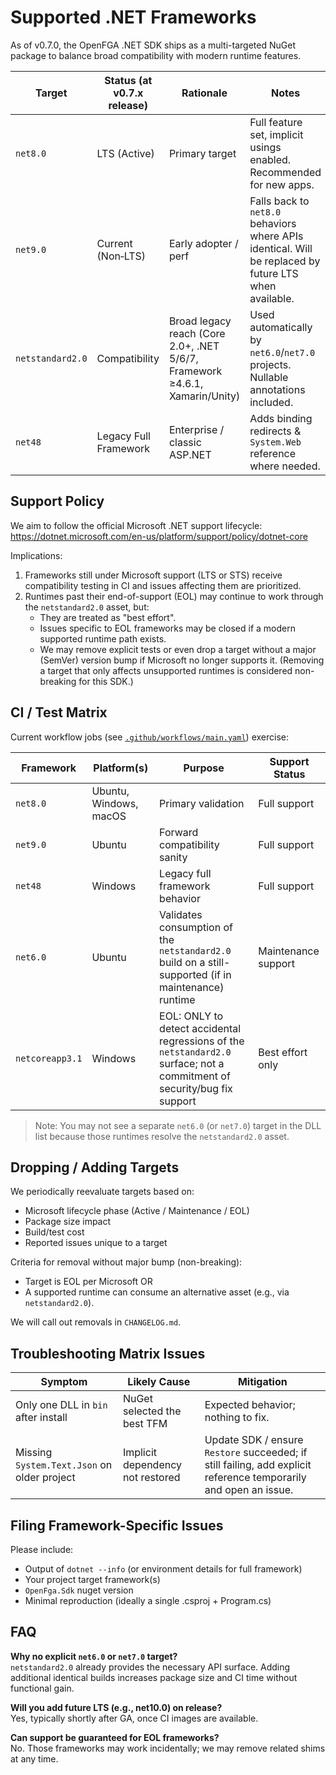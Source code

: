 # Supported .NET Frameworks

As of v0.7.0, the OpenFGA .NET SDK ships as a multi-targeted NuGet package to balance broad compatibility with modern runtime features.

| Target | Status (at v0.7.x release) | Rationale | Notes |
| ------ | -------------------------- | --------- | ----- |
| `net8.0` | LTS (Active) | Primary target | Full feature set, implicit usings enabled. Recommended for new apps. |
| `net9.0` | Current (Non‑LTS) | Early adopter / perf | Falls back to `net8.0` behaviors where APIs identical. Will be replaced by future LTS when available. |
| `netstandard2.0` | Compatibility | Broad legacy reach (Core 2.0+, .NET 5/6/7, Framework ≥4.6.1, Xamarin/Unity) | Used automatically by `net6.0`/`net7.0` projects. Nullable annotations included. |
| `net48` | Legacy Full Framework | Enterprise / classic ASP.NET | Adds binding redirects & `System.Web` reference where needed. |

## Support Policy

We aim to follow the official Microsoft .NET support lifecycle:
https://dotnet.microsoft.com/en-us/platform/support/policy/dotnet-core

Implications:

1. Frameworks still under Microsoft support (LTS or STS) receive compatibility testing in CI and issues affecting them are prioritized.
2. Runtimes past their end-of-support (EOL) may continue to work through the `netstandard2.0` asset, but:
   * They are treated as "best effort".
   * Issues specific to EOL frameworks may be closed if a modern supported runtime path exists.
   * We may remove explicit tests or even drop a target without a major (SemVer) version bump if Microsoft no longer supports it. (Removing a target that only affects unsupported runtimes is considered non-breaking for this SDK.)

## CI / Test Matrix

Current workflow jobs (see [`.github/workflows/main.yaml`](.github/workflows/main.yaml)) exercise:

| Framework | Platform(s) | Purpose | Support Status |
| --------- | ----------- | ------- | -------------- |
| `net8.0` | Ubuntu, Windows, macOS | Primary validation | Full support |
| `net9.0` | Ubuntu | Forward compatibility sanity | Full support |
| `net48` | Windows | Legacy full framework behavior | Full support |
| `net6.0` | Ubuntu | Validates consumption of the `netstandard2.0` build on a still-supported (if in maintenance) runtime | Maintenance support |
| `netcoreapp3.1` | Windows | EOL: ONLY to detect accidental regressions of the `netstandard2.0` surface; not a commitment of security/bug fix support | Best effort only |

> Note: You may not see a separate `net6.0` (or `net7.0`) target in the DLL list because those runtimes resolve the `netstandard2.0` asset.

## Dropping / Adding Targets

We periodically reevaluate targets based on:

* Microsoft lifecycle phase (Active / Maintenance / EOL)
* Package size impact
* Build/test cost
* Reported issues unique to a target

Criteria for removal without major bump (non-breaking):

* Target is EOL per Microsoft OR
* A supported runtime can consume an alternative asset (e.g., via `netstandard2.0`).

We will call out removals in `CHANGELOG.md`.

## Troubleshooting Matrix Issues

<!--
  As new issues come in that can be resolved by the user, add them to this table.
-->

| Symptom | Likely Cause | Mitigation |
| ------- | ------------ | ---------- |
| Only one DLL in `bin` after install | NuGet selected the best TFM | Expected behavior; nothing to fix. |
| Missing `System.Text.Json` on older project | Implicit dependency not restored | Update SDK / ensure `Restore` succeeded; if still failing, add explicit reference temporarily and open an issue. |

## Filing Framework-Specific Issues

Please include:

* Output of `dotnet --info` (or environment details for full framework)
* Your project target framework(s)
* `OpenFga.Sdk` nuget version
* Minimal reproduction (ideally a single .csproj + Program.cs)

## FAQ

**Why no explicit `net6.0` or `net7.0` target?**  
`netstandard2.0` already provides the necessary API surface. Adding additional identical builds increases package size and CI time without functional gain.

**Will you add future LTS (e.g., net10.0) on release?**  
Yes, typically shortly after GA, once CI images are available.

**Can support be guaranteed for EOL frameworks?**  
No. Those frameworks may work incidentally; we may remove related shims at any time.
